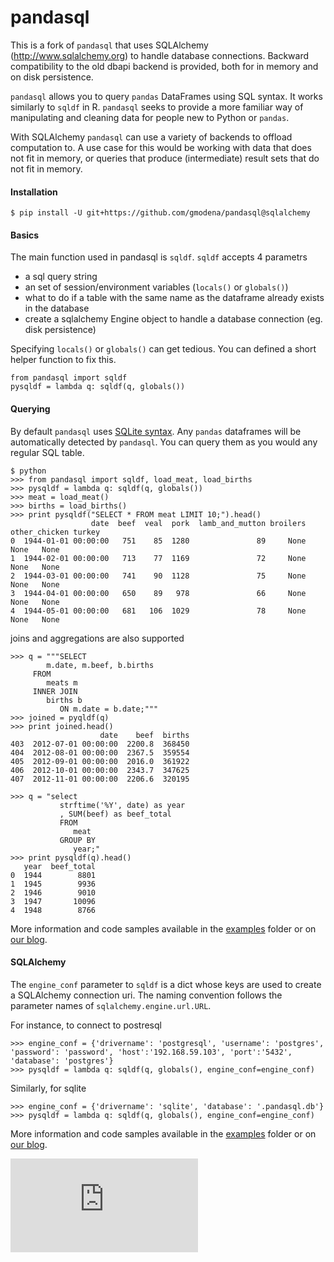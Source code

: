 pandasql
========

This is a fork of `pandasql` that uses SQLAlchemy (http://www.sqlalchemy.org) to handle database connections. Backward compatibility to the old dbapi backend is provided, both for in memory and on disk persistence.

`pandasql` allows you to query `pandas` DataFrames using SQL syntax. It works 
similarly to `sqldf` in R. `pandasql` seeks to provide a more familiar way of 
manipulating and cleaning data for people new to Python or `pandas`.

With SQLAlchemy `pandasql` can use a variety of backends to offload computation to. A use case for this would be working with data that does not fit in memory, or queries that produce (intermediate) result sets that do not fit in memory.

#### Installation
```
$ pip install -U git+https://github.com/gmodena/pandasql@sqlalchemy
```

#### Basics
The main function used in pandasql is `sqldf`. `sqldf` accepts 4 parametrs
   - a sql query string
   - an set of session/environment variables (`locals()` or `globals()`)
   - what to do if a table with the same name as the dataframe already exists in the database
   -  create a sqlalchemy Engine object to handle a database connection (eg. disk persistence)

Specifying `locals()` or `globals()` can get tedious. You can defined a short 
helper function to fix this.

    from pandasql import sqldf
    pysqldf = lambda q: sqldf(q, globals())

#### Querying
By default `pandasql` uses [SQLite syntax](http://www.sqlite.org/lang.html). Any `pandas` 
dataframes will be automatically detected by `pandasql`. You can query them as 
you would any regular SQL table.


```
$ python
>>> from pandasql import sqldf, load_meat, load_births
>>> pysqldf = lambda q: sqldf(q, globals())
>>> meat = load_meat()
>>> births = load_births()
>>> print pysqldf("SELECT * FROM meat LIMIT 10;").head()
                  date  beef  veal  pork  lamb_and_mutton broilers other_chicken turkey
0  1944-01-01 00:00:00   751    85  1280               89     None          None   None
1  1944-02-01 00:00:00   713    77  1169               72     None          None   None
2  1944-03-01 00:00:00   741    90  1128               75     None          None   None
3  1944-04-01 00:00:00   650    89   978               66     None          None   None
4  1944-05-01 00:00:00   681   106  1029               78     None          None   None
```

joins and aggregations are also supported
```
>>> q = """SELECT
        m.date, m.beef, b.births
     FROM
        meats m
     INNER JOIN
        births b
           ON m.date = b.date;"""
>>> joined = pyqldf(q)
>>> print joined.head()
                    date    beef  births
403  2012-07-01 00:00:00  2200.8  368450
404  2012-08-01 00:00:00  2367.5  359554
405  2012-09-01 00:00:00  2016.0  361922
406  2012-10-01 00:00:00  2343.7  347625
407  2012-11-01 00:00:00  2206.6  320195

>>> q = "select
           strftime('%Y', date) as year
           , SUM(beef) as beef_total
           FROM
              meat
           GROUP BY
              year;"
>>> print pysqldf(q).head()
   year  beef_total
0  1944        8801
1  1945        9936
2  1946        9010
3  1947       10096
4  1948        8766
```

More information and code samples available in the [examples](https://github.com/yhat/pandasql/blob/master/examples/demo.py)
 folder or on [our blog](http://blog.yhathq.com/posts/pandasql-sql-for-pandas-dataframes.html).

#### SQLAlchemy
The `engine_conf` parameter to `sqldf` is a dict whose keys are used to create a SQLAlchemy connection uri. The naming convention follows the parameter names of `sqlalchemy.engine.url.URL`.

For instance, to connect to postresql
```
>>> engine_conf = {'drivername': 'postgresql', 'username': 'postgres', 'password': 'password', 'host':'192.168.59.103', 'port':'5432', 'database': 'postgres'}
>>> pysqldf = lambda q: sqldf(q, globals(), engine_conf=engine_conf)
```

Similarly, for sqlite
```
>>> engine_conf = {'drivername': 'sqlite', 'database': '.pandasql.db'}
>>> pysqldf = lambda q: sqldf(q, globals(), engine_conf=engine_conf)
```


More information and code samples available in the [examples](https://github.com/yhat/pandasql/blob/master/examples/demo.py)
 folder or on [our blog](http://blog.yhathq.com/posts/pandasql-sql-for-pandas-dataframes.html).



[![Analytics](https://ga-beacon.appspot.com/UA-46996803-1/pandasql/README.md)](https://github.com/yhat/pandasql)
